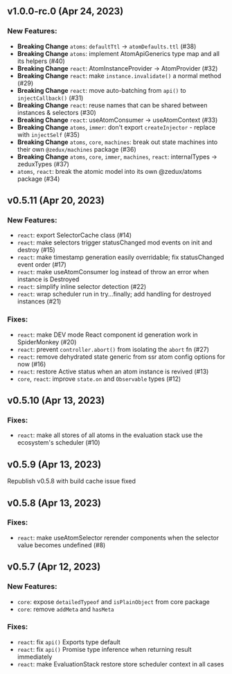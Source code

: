 ## v1.0.0-rc.0 (Apr 24, 2023)

### New Features:

- **Breaking Change** `atoms`: `defaultTtl` -> `atomDefaults.ttl` (#38)
- **Breaking Change** `atoms`: implement AtomApiGenerics type map and all its helpers (#40)
- **Breaking Change** `react`: AtomInstanceProvider -> AtomProvider (#32)
- **Breaking Change** `react`: make `instance.invalidate()` a normal method (#29)
- **Breaking Change** `react`: move auto-batching from `api()` to `injectCallback()` (#31)
- **Breaking Change** `react`: reuse names that can be shared between instances & selectors (#30)
- **Breaking Change** `react`: useAtomConsumer -> useAtomContext (#33)
- **Breaking Change** `atoms`, `immer`: don't export `createInjector` - replace with `injectSelf` (#35)
- **Breaking Change** `atoms`, `core`, `machines`: break out state machines into their own `@zedux/machines` package (#36)
- **Breaking Change** `atoms`, `core`, `immer`, `machines`, `react`: internalTypes -> zeduxTypes (#37)
- `atoms`, `react`: break the atomic model into its own @zedux/atoms package (#34)

## v0.5.11 (Apr 20, 2023)

### New Features:

- `react`: export SelectorCache class (#14)
- `react`: make selectors trigger statusChanged mod events on init and destroy (#15)
- `react`: make timestamp generation easily overridable; fix statusChanged event order (#17)
- `react`: make useAtomConsumer log instead of throw an error when instance is Destroyed
- `react`: simplify inline selector detection (#22)
- `react`: wrap scheduler run in try...finally; add handling for destroyed instances (#21)

### Fixes:

- `react`: make DEV mode React component id generation work in SpiderMonkey (#20)
- `react`: prevent `controller.abort()` from isolating the `abort` fn (#27)
- `react`: remove dehydrated state generic from ssr atom config options for now (#16)
- `react`: restore Active status when an atom instance is revived (#13)
- `core`, `react`: improve `state.on` and `Observable` types (#12)

## v0.5.10 (Apr 13, 2023)

### Fixes:

- `react`: make all stores of all atoms in the evaluation stack use the ecosystem's scheduler (#10)

## v0.5.9 (Apr 13, 2023)

Republish v0.5.8 with build cache issue fixed

## v0.5.8 (Apr 13, 2023)

### Fixes:

- `react`: make useAtomSelector rerender components when the selector value becomes undefined (#8)

## v0.5.7 (Apr 12, 2023)

### New Features:

- `core`: expose `detailedTypeof` and `isPlainObject` from core package
- `core`: remove `addMeta` and `hasMeta`

### Fixes:

- `react`: fix `api()` Exports type default
- `react`: fix `api()` Promise type inference when returning result immediately
- `react`: make EvaluationStack restore store scheduler context in all cases
